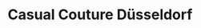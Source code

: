 ---
title: "Casual Couture Düsseldorf"
url: /duesseldorf/casual-couture-duesseldorf/
shop: Kleidung
---